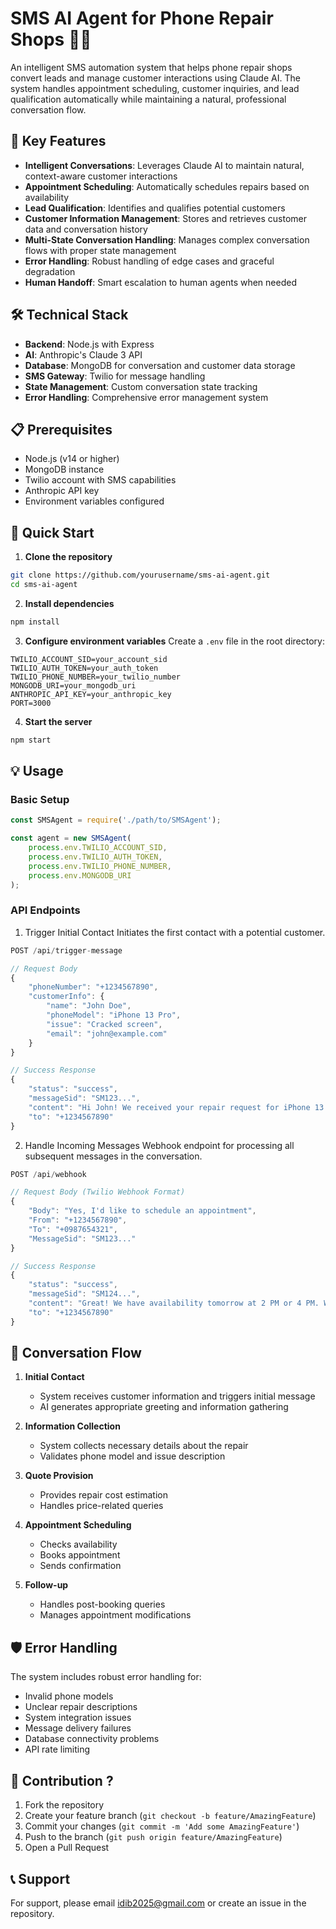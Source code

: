 # SMS AI Agent for Phone Repair Shops 🤖📱

An intelligent SMS automation system that helps phone repair shops convert leads and manage customer interactions using Claude AI. The system handles appointment scheduling, customer inquiries, and lead qualification automatically while maintaining a natural, professional conversation flow.

## 🌟 Key Features

- **Intelligent Conversations**: Leverages Claude AI to maintain natural, context-aware customer interactions
- **Appointment Scheduling**: Automatically schedules repairs based on availability
- **Lead Qualification**: Identifies and qualifies potential customers
- **Customer Information Management**: Stores and retrieves customer data and conversation history
- **Multi-State Conversation Handling**: Manages complex conversation flows with proper state management
- **Error Handling**: Robust handling of edge cases and graceful degradation
- **Human Handoff**: Smart escalation to human agents when needed

## 🛠 Technical Stack

- **Backend**: Node.js with Express
- **AI**: Anthropic's Claude 3 API
- **Database**: MongoDB for conversation and customer data storage
- **SMS Gateway**: Twilio for message handling
- **State Management**: Custom conversation state tracking
- **Error Handling**: Comprehensive error management system

## 📋 Prerequisites

- Node.js (v14 or higher)
- MongoDB instance
- Twilio account with SMS capabilities
- Anthropic API key
- Environment variables configured

## 🚀 Quick Start

1. **Clone the repository**
```bash
git clone https://github.com/yourusername/sms-ai-agent.git
cd sms-ai-agent
```

2. **Install dependencies**
```bash
npm install
```

3. **Configure environment variables**
Create a `.env` file in the root directory:
```env
TWILIO_ACCOUNT_SID=your_account_sid
TWILIO_AUTH_TOKEN=your_auth_token
TWILIO_PHONE_NUMBER=your_twilio_number
MONGODB_URI=your_mongodb_uri
ANTHROPIC_API_KEY=your_anthropic_key
PORT=3000
```

4. **Start the server**
```bash
npm start
```

## 💡 Usage

### Basic Setup

```javascript
const SMSAgent = require('./path/to/SMSAgent');

const agent = new SMSAgent(
    process.env.TWILIO_ACCOUNT_SID,
    process.env.TWILIO_AUTH_TOKEN,
    process.env.TWILIO_PHONE_NUMBER,
    process.env.MONGODB_URI
);
```

### API Endpoints
1. Trigger Initial Contact
Initiates the first contact with a potential customer.

```javascript
POST /api/trigger-message

// Request Body
{
    "phoneNumber": "+1234567890",
    "customerInfo": {
        "name": "John Doe",
        "phoneModel": "iPhone 13 Pro",
        "issue": "Cracked screen",
        "email": "john@example.com"
    }
}

// Success Response
{
    "status": "success",
    "messageSid": "SM123...",
    "content": "Hi John! We received your repair request for iPhone 13 Pro screen repair...",
    "to": "+1234567890"
}
```
2. Handle Incoming Messages
Webhook endpoint for processing all subsequent messages in the conversation.
```javascript
POST /api/webhook

// Request Body (Twilio Webhook Format)
{
    "Body": "Yes, I'd like to schedule an appointment",
    "From": "+1234567890",
    "To": "+0987654321",
    "MessageSid": "SM123..."
}

// Success Response
{
    "status": "success",
    "messageSid": "SM124...",
    "content": "Great! We have availability tomorrow at 2 PM or 4 PM. Which time works better?",
    "to": "+1234567890"
}
```


## 🔄 Conversation Flow

1. **Initial Contact**
   - System receives customer information and triggers initial message
   - AI generates appropriate greeting and information gathering

2. **Information Collection** 
   - System collects necessary details about the repair
   - Validates phone model and issue description

3. **Quote Provision**
   - Provides repair cost estimation
   - Handles price-related queries

4. **Appointment Scheduling**
   - Checks availability
   - Books appointment
   - Sends confirmation

5. **Follow-up**
   - Handles post-booking queries
   - Manages appointment modifications

## 🛡️ Error Handling

The system includes robust error handling for:
- Invalid phone models
- Unclear repair descriptions
- System integration issues
- Message delivery failures
- Database connectivity problems
- API rate limiting

## 🤝 Contribution ?

1. Fork the repository
2. Create your feature branch (`git checkout -b feature/AmazingFeature`)
3. Commit your changes (`git commit -m 'Add some AmazingFeature'`)
4. Push to the branch (`git push origin feature/AmazingFeature`)
5. Open a Pull Request


## 📞 Support

For support, please email idib2025@gmail.com or create an issue in the repository.
